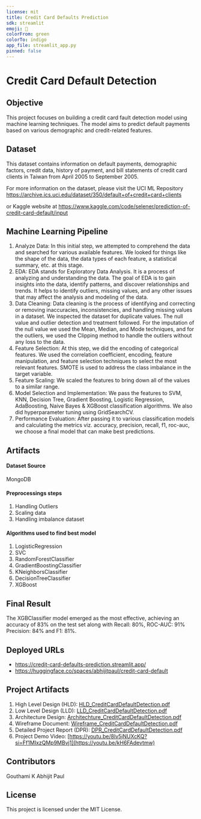 ```yaml
---
license: mit
title: Credit Card Defaults Prediction
sdk: streamlit
emoji: 🦀
colorFrom: green
colorTo: indigo
app_file: streamlit_app.py
pinned: false
---
```


# Credit Card Default Detection

## Objective
This project focuses on building a credit card fault detection model using machine learning techniques. The model aims to predict default payments based on various demographic and credit-related features.

## Dataset
This dataset contains information on default payments, demographic factors, credit data, history of payment, and bill statements of credit card clients in Taiwan from April 2005 to September 2005. 

For more information on the dataset, please visit the UCI ML Repository
https://archive.ics.uci.edu/dataset/350/default+of+credit+card+clients

or Kaggle website at https://www.kaggle.com/code/selener/prediction-of-credit-card-default/input

## Machine Learning Pipeline
1. Analyze Data: In this initial step, we attempted to comprehend the data and searched for various available features. We looked for things like the shape of the data, the data types of each feature, a statistical summary, etc. at this stage.
2. EDA: EDA stands for Exploratory Data Analysis. It is a process of analyzing and understanding the data. The goal of EDA is to gain insights into the data, identify patterns, and discover relationships and trends. It helps to identify outliers, missing values, and any other issues that may affect the analysis and modeling of the data.
3. Data Cleaning: Data cleaning is the process of identifying and correcting or removing inaccuracies, inconsistencies, and handling missing values in a dataset. We inspected the dataset for duplicate values. The null value and outlier detection and treatment followed. For the imputation of the null value we used the Mean, Median, and Mode techniques, and for the outliers, we used the Clipping method to handle the outliers without any loss to the data.
4. Feature Selection: At this step, we did the encoding of categorical features. We used the correlation coefficient, encoding, feature manipulation, and feature selection techniques to select the most relevant features. SMOTE is used to address the class imbalance in the target variable.
5. Feature Scaling: We scaled the features to bring down all of the values to a similar range. 
6. Model Selection and Implementation: We pass the features to SVM, KNN, Decision Tree, Gradient Boosting, Logistic Regression, AdaBoosting, Naive Bayes & XGBoost classification algorithms. We also did hyperparameter tuning using GridSearchCV.
7. Performance Evaluation: After passing it to various classification models and calculating the metrics viz. accuracy, precision, recall, f1, roc-auc,  we choose a final model that can make best predictions.

## Artifacts

#### Dataset Source
MongoDB

#### Preprocessings steps
1. Handling Outliers
2. Scaling data
3. Handling imbalance dataset


#### Algorithms used to find best model
1. LogisticRegression
2. SVC
3. RandomForestClassifier
4. GradientBoostingClassifier
5. KNeighborsClassifier
6. DecisionTreeClassifier
7. XGBoost

## Final Result
The XGBClassifier model emerged as the most effective, achieving an accuracy of 83% on the test set along with Recall: 80%, ROC-AUC: 91% Precision: 84% and F1: 81%.

## Deployed URLs
* https://credit-card-defaults-prediction.streamlit.app/
* https://huggingface.co/spaces/abhijitpaul/credit-card-default

## Project Artifacts
1. High Level Design (HLD): [HLD_CreditCardDefaultDetection.pdf](https://github.com/abhijitpaul0212/credit-card-default/blob/main/docs/HLD_CreditCardDefaultDetection.pdf)
2. Low Level Design (LLD): [LLD_CreditCardDefaultDetection.pdf](https://github.com/abhijitpaul0212/credit-card-default/blob/main/docs/LLD_CreditCardDefaultDetection.pdf)
3. Architecture Design: [Architechture_CreditCardDefaultDetection.pdf](https://github.com/abhijitpaul0212/credit-card-default/blob/main/docs/Architecture_CreditCardDefaultDetection.pdf)
4. Wireframe Document: [Wireframe_CreditCardDefaultDetection.pdf](https://github.com/abhijitpaul0212/credit-card-default/blob/main/docs/Wireframe_CreditCardDefaultDetection.pdf)
5. Detailed Project Report (DPR): [DPR_CreditCardDefaultDetection.pdf](https://github.com/abhijitpaul0212/credit-card-default/blob/main/docs/DPR_CreditCardDefaultDetection.pptx)
6. Project Demo Video: [https://youtu.be/8lv5jNUXcKQ?si=Ff1MIxzQMp9MBvj1](https://youtu.be/kH6FAdevtmw)


## Contributors
Gouthami K
Abhijit Paul

## License
This project is licensed under the MIT License.
